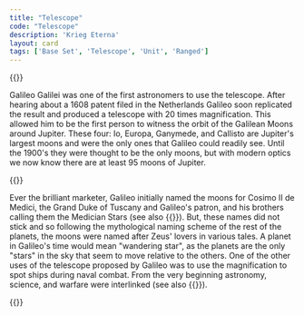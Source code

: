 ```yaml
---
title: "Telescope"
code: "Telescope"
description: 'Krieg Eterna'
layout: card
tags: ['Base Set', 'Telescope', 'Unit', 'Ranged']
---
```

{{<card-detail-page title="Telescope" artwork="Still life with telescopes and an astrolabe, an hour glass, a book and a quill by Philippe Rousseau (1887)">}}
<p>
Galileo Galilei was one of the first astronomers to use the telescope. After hearing about a 1608 patent filed in the Netherlands Galileo soon replicated the result and produced a telescope with 20 times magnification. This allowed him to be the first person to witness the orbit of the Galilean Moons around Jupiter. These four: Io, Europa, Ganymede, and Callisto are Jupiter's largest moons and were the only ones that Galileo could readily see. Until the 1900's they were thought to be the only moons, but with modern optics we now know there are at least 95 moons of Jupiter.
</p>
{{<card-detail-image file="galileo.png" caption="Galileo Galilei showing the Doge of Venice how to use the telescope by Giuseppe Bertini">}}
<p>
Ever the brilliant marketer, Galileo initially named the moons for Cosimo II de Medici, the Grand Duke of Tuscany and Galileo's patron, and his brothers calling them the Medician Stars (see also {{<cardlink name="Pike" code="pike">}}). But, these names did not stick and so following the mythological naming scheme of the rest of the planets, the moons were named after Zeus' lovers in various tales. A planet in Galileo's time would mean "wandering star", as the planets are the only "stars" in the sky that seem to move relative to the others. One of the other uses of the telescope proposed by Galileo was to use the magnification to spot ships during naval combat. From the very beginning astronomy, science, and warfare were interlinked (see also {{<cardlink name="Omen">}}).
</p>
{{</card-detail-page>}}